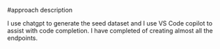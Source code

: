 #approach description

I use chatgpt to generate the seed dataset and I use VS Code copilot to assist with code completion. I have completed of creating almost all the endpoints.

